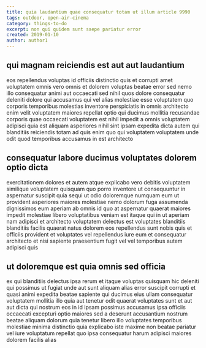 ```yaml
---
title: quia laudantium quae consequatur totam ut illum article 9990
tags: outdoor, open-air-cinema
category: things-to-do
excerpt: non qui quidem sunt saepe pariatur error
created: 2019-01-10
author: author1
---
```


## qui magnam reiciendis est aut aut laudantium

eos repellendus voluptas id officiis distinctio quis et corrupti amet voluptatem omnis vero omnis et dolorem voluptas beatae error sed nemo illo consequatur animi aut occaecati sed nihil quos dolore consequatur deleniti dolore qui accusamus qui vel alias molestiae esse voluptatem quo corporis temporibus molestias inventore perspiciatis in omnis architecto enim velit voluptatem maiores repellat optio qui ducimus mollitia recusandae corporis quae occaecati voluptatem est nihil impedit a omnis voluptatem adipisci quia est aliquam asperiores nihil sint ipsam expedita dicta autem qui blanditiis reiciendis totam ad quis enim quo qui voluptatem voluptatem unde odit quod temporibus accusamus in est architecto

## consequatur labore ducimus voluptates dolorem optio dicta

exercitationem dolores et autem atque explicabo vero debitis voluptatem similique voluptatem quisquam quo porro inventore ut consequuntur in aspernatur suscipit quia sequi ut odio doloremque numquam eum ut provident asperiores maiores molestiae nemo dolorum fuga assumenda dignissimos eum aperiam ab omnis id quo at aspernatur quaerat maiores impedit molestiae libero voluptatibus veniam est itaque qui in ut aperiam nam adipisci et architecto voluptatem delectus est voluptates blanditiis blanditiis facilis quaerat natus dolorem eos repellendus sunt nobis quis et officiis provident et voluptates vel repellendus iure eum et consequatur architecto et nisi sapiente praesentium fugit vel vel temporibus autem adipisci quis

## ut doloremque est quia omnis sed officia

ex qui blanditiis delectus ipsa rerum et itaque voluptas quisquam hic deleniti qui possimus ut fugiat unde aut sunt aliquam alias error suscipit corrupti et quasi animi expedita beatae sapiente qui ducimus eius ullam consequatur voluptatem mollitia illo quia aut tenetur odit quaerat voluptates sunt et aut aut dicta qui nostrum eos in id ipsam possimus accusamus ipsa officiis occaecati excepturi optio maiores sed a deserunt accusantium nostrum beatae aliquam dolorum quia tenetur libero illo voluptates temporibus molestiae minima distinctio quia explicabo iste maxime non beatae pariatur vel iure voluptatum repellat quo ipsa consequatur harum adipisci maiores dolorem facilis alias
